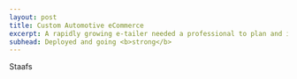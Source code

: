 ```yaml
---
layout: post
title: Custom Automotive eCommerce
excerpt: A rapidly growing e-tailer needed a professional to plan and implement a truly custom industry-compliant eCommerce deployment.
subhead: Deployed and going <b>strong</b>
---
```


Staafs
